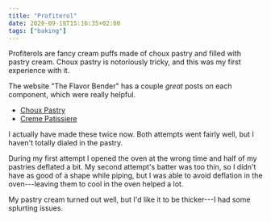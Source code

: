 ```yaml
---
title: "Profiterol"
date: 2020-09-18T15:16:35+02:00
tags: ["baking"]
---
```


Profiterols are fancy cream puffs made of choux pastry and filled with pastry cream. Choux pastry is notoriously tricky, and this was my first experience with it.

The website "The Flavor Bender" has a couple _great_ posts on each component, which were really helpful.

- [Choux Pastry](https://www.theflavorbender.com/how-to-make-perfect-choux-pastry/)
- [Creme Patissiere](https://www.theflavorbender.com/creme-patissiere-vanilla-pastry-cream/)

I actually have made these twice now. Both attempts went fairly well, but I haven't totally dialed in the pastry.

During my first attempt I opened the oven at the wrong time and half of my pastries deflated a bit. My second attempt's batter was too thin, so I didn't have as good of a shape while piping, but I was able to avoid deflation in the oven---leaving them to cool in the oven helped a lot.

My pastry cream turned out well, but I'd like it to be thicker---I had some splurting issues.
